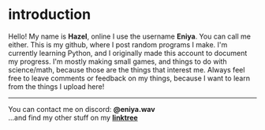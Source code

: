 # introduction

Hello!
My name is **Hazel**, online I use the username **Eniya**. You can call me either. This is my github, where I post random programs I make.
I'm currently learning Python, and I originally made this account to document my progress. I'm mostly making small games, and things to do with science/math, because those are the things that interest me.
Always feel free to leave comments or feedback on my things, because I want to learn from the things I upload here!

***

You can contact me on discord: **@eniya.wav**  
...and find my other stuff on my **[linktree](https://linktr.ee/en1ya)**
